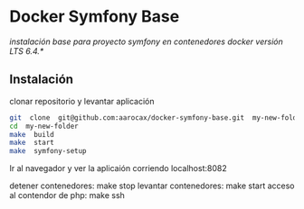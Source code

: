 # Docker Symfony Base

_instalación base para proyecto symfony en contenedores docker versión LTS 6.4.*_

## Instalación

clonar repositorio y levantar aplicación

```sh
git  clone  git@github.com:aarocax/docker-symfony-base.git  my-new-folder
cd  my-new-folder
make  build
make  start
make  symfony-setup
```
Ir al navegador y ver la aplicaión corriendo localhost:8082

detener contenedores: make stop
levantar contenedores: make start
acceso al contendor de php: make ssh
